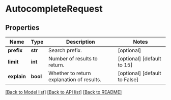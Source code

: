 # AutocompleteRequest

## Properties
Name | Type | Description | Notes
------------ | ------------- | ------------- | -------------
**prefix** | **str** | Search prefix. | [optional] 
**limit** | **int** | Number of results to return. | [optional] [default to 15]
**explain** | **bool** | Whether to return explanation of results. | [optional] [default to False]

[[Back to Model list]](../README.md#documentation-for-models) [[Back to API list]](../README.md#documentation-for-api-endpoints) [[Back to README]](../README.md)


